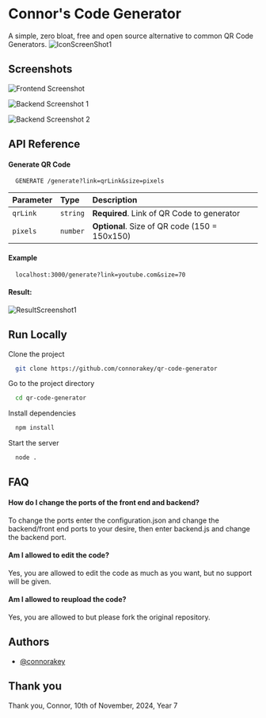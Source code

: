 # Connor's Code Generator

A simple, zero bloat, free and open source alternative to common QR Code Generators. 
![IconScreenShot1](https://i.ibb.co/X73ZYM0/image.png)
## Screenshots

![Frontend Screenshot](https://i.ibb.co/qnZxg18/image.png)

![Backend Screenshot 1](https://i.ibb.co/JpVGkxd/image.png)

![Backend Screenshot 2](https://i.ibb.co/znWMzNB/image.png)
## API Reference




#### Generate QR Code

```http
  GENERATE /generate?link=qrLink&size=pixels
```

| Parameter | Type     | Description                       |
| :-------- | :------- | :-------------------------------- |
| `qrLink`      | `string` | **Required**. Link of QR Code to generator |
| `pixels`      | `number` | **Optional**. Size of QR code (150 = 150x150)|

#### Example
```http
  localhost:3000/generate?link=youtube.com&size=70
```
#### Result:
![ResultScreenshot1](https://i.ibb.co/4fT9RFS/image.png)



## Run Locally

Clone the project

```bash
  git clone https://github.com/connorakey/qr-code-generator
```

Go to the project directory

```bash
  cd qr-code-generator
```

Install dependencies

```bash
  npm install
```

Start the server

```bash
  node .
```


## FAQ

#### How do  I change the ports of the front end and backend?

To change the ports enter the configuration.json and change the backend/front end ports to your desire, then enter backend.js and change the backend port.

#### Am I allowed to edit the code?

Yes, you are allowed to edit the code as much as you want, but no support will be given.

#### Am I allowed to reupload the code?
Yes, you are allowed to but please fork the original repository.


## Authors

- [@connorakey](https://github.com/connorakey)

## Thank you
Thank you, Connor, 10th of November, 2024, Year 7